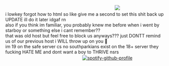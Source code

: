 　　　　　　　　　　　　　 　　　　　 　　　　　　![](https://komarev.com/ghpvc/?username=innocntluvr)
<br> i lowkey forgot how to html so like give me a second to set this shit back up UPDATE ill do it later idgaf rn
<br> also if you think im familiar, you probably knew me before when i went by starboy or something else i cant remember?? <br> that was old host but feel free to block us anyways??? just DONTT remind us of our previous host i WILL throw up on you 💙 <br> im 19 on the safe server cs no southparkians exist on the 18+ server they fucking HATE ME and dont want a boy to THRIVE nsrs
　　　　　　　　　　　　　 　　　　[![spotify-github-profile](https://spotify-github-profile.kittinanx.com/api/view?uid=58v4bgn913mo9fs0czwekk4cg&cover_image=true&theme=default&show_offline=false&background_color=121212&interchange=false)](https://github.com/kittinan/spotify-github-profile)

